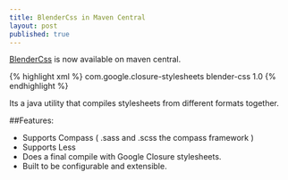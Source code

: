 ```yaml
---
title: BlenderCss in Maven Central
layout: post
published: true
---
```



[BlenderCss][1] is now available on maven central.

{% highlight xml %}
  <dependency>
      <groupId>com.google.closure-stylesheets</groupId>
      <artifactId>blender-css</artifactId>
      <version>1.0</version>
  </dependency>
{% endhighlight %}


Its a java utility that compiles stylesheets from different formats together.

##Features:

* Supports Compass ( .sass and .scss the compass framework )
* Supports Less
* Does a final compile with Google Closure stylesheets.
* Built to be configurable and extensible.

[1]:https://github.com/StefanLiebenberg/BlenderCss
